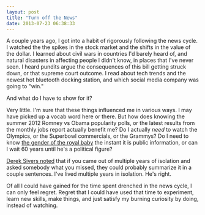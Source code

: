 ```yaml
---
layout: post
title: "Turn off the News"
date: 2013-07-23 06:38:33
---
```


<p class="p1">
  A couple years ago, I got into a habit of rigorously following the news cycle. I watched the the spikes in the stock market and the shifts in the value of the dollar. I learned about civil wars in countries I'd barely heard of, and natural disasters in affecting people I didn't know, in places that I've never seen. I heard pundits argue the consequences of this bill getting struck down, or that supreme court outcome. I read about tech trends and the newest hot bluetooth docking station, and which social media company was going to "win."
</p>

<p class="p1">
  And what do I have to show for it?
</p>

<p class="p1">
  Very little. I'm sure that these things influenced me in various ways. I may have picked up a vocab word here or there. But how does knowing the summer 2012 Romney vs Obama popularity polls, or the latest results from the monthly jobs report actually benefit me? Do I actually <i>need</i> to watch the Olympics, or the Superbowl commercials, or the Grammys? Do I need to know <a href="http://www.cnn.com/2013/07/22/world/europe/uk-royal-baby" target="_blank" rel="noopener noreferrer" title="It's a boy.">the gender of the royal baby</a> the instant it is public information, or can I wait 60 years until he's a political figure?
</p>

<p class="p1">
  <a href="http://sivers.org/berklee">Derek Sivers noted</a> that if you came out of multiple years of isolation and asked somebody what you missed, they could probably summarize it in a couple sentences. I've lived multiple years in isolation. He's right.
</p>

<p class="p1">
  Of all I could have gained for the time spent drenched in the news cycle, I can only feel regret. Regret that I could have used that time to experiment, learn new skills, make things, and just satisfy my burning curiosity by doing, instead of watching.
</p>